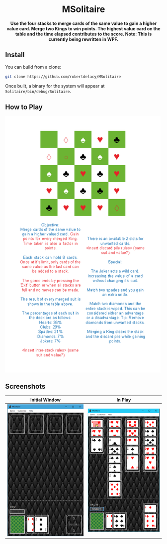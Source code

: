 <h1 align="center">
  <br>
  MSolitaire
  <br>
</h1>

<h4 align="center">Use the four stacks to merge cards of the same value to gain a higher value card. Merge two Kings to win points. The highest value card on the table and the time elapsed contributes to the score. Note: This is currently being rewritten in WPF.</h4>

## Install

You can build from a clone:

```sh
git clone https://github.com/robertdelacy/MSolitaire
```

Once built, a binary for the system will appear at `Solitaire/bin/debug/Solitaire`.

## How to Play

<img src="https://github.com/robertdelacy/MSolitaire/raw/master/UI/Help (Rules).PNG" alt="Help (Rules)" width="500">

## Screenshots

Initial Window | In Play
:-------------:|:-------:
![](https://github.com/robertdelacy/MSolitaire/raw/master/Screenshot.jpg)|![](https://github.com/robertdelacy/MSolitaire/raw/master/Screenshot2.jpg)
